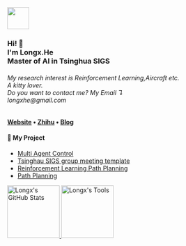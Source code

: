 <!-- Hi there! Feel free to make this your own but don't use my data. Attributions are welcomed --> 
<h2><img src="https://media.giphy.com/media/mGcNjsfWAjY5AEZNw6/giphy.gif" width="50"></h2>
<h3>Hi! 👋<br>I'm Longx.He<br>Master of AI in Tsinghua SIGS</h3>
<h6>My research interest is Reinforcement Learning,Aircraft etc.<br>A kitty lover.<br>Do you want to contact me? My Email ↴<br>longxhe@gmail.com</h6> 

<h4> <a href="https://say-hello2y.github.io/">Website</a> • <a href="https://www.zhihu.com/people/love2you">Zhihu</a> • <a href="https://blog.csdn.net/SayHello2You?spm=1000.2115.3001.5343">Blog</a> </h4>

<h4>📕 My Project</h4>

<!-- BLOG-POST-LIST:START -->
- [Multi Agent Control](https://github.com/Say-Hello2y/MultiAgentSystem)
- [Tsinghau SIGS group meeting template](https://github.com/Say-Hello2y/Tsinghua-SIGS-Group-Meeting-Template)
- [Reinforcement Learning Path Planning](https://github.com/Say-Hello2y/reforcementLearningPathplanner)
- [Path Planning](https://github.com/Say-Hello2y/Path-planning-for-robots)
<!-- BLOG-POST-LIST:END -->
<a href="https://https://dromara.org">
<img height="120px" src="https://github-readme-stats.vercel.app/api?username=Say-Hello2y&hide_title=true&hide_border=true&show_icons=true&include_all_commits=true&count_private=true&line_height=21&text_color=000&icon_color=000&bg_color=0,ea6161,ffc64d,fffc4d,52fa5a&theme=graywhite" alt="Longx's GitHub Stats"/>
<img height="120px" src="https://github-readme-stats.vercel.app/api/top-langs/?username=Say-Hello2y&hide=html&hide_title=true&hide_border=true&layout=compact&langs_count=7&exclude_repo=comp426,Redventures-Movie-Quotes&text_color=000&icon_color=fff&bg_color=0,52fa5a,4dfcff,c64dff&theme=graywhite" alt="Longx's Tools"/>
</a>

